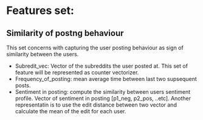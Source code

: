# Features set:
## Similarity of postng behaviour 
This set concerns with capturing the user posting behaviour as sign of similarity between the users. 
* Subredit_vec: Vector of the subreddits the user posted at. This set of feature will be represented as counter vectorizer. 
* Frequency_of_posting: mean average time between last two supsequent posts. 
* Sentiment in posting: compute the similarity between users sentiment profile. Vector of sentiment in posting [p1_neg, p2_pos, ..etc]. Another representatin is to use the edit distance between two vector and calculate the mean of the edit for each user. 
